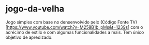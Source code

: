 # jogo-da-velha

Jogo simples com base no densenvolvido pelo (Código Fonte TV)[https://www.youtube.com/watch?v=M258B1b_pMs&t=1239s] com o acrécimo de estilo e com algumas funcionalidades a mais. Tem único objetivo de apredizado.
